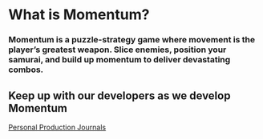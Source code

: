 # What is Momentum?
### Momentum is a puzzle-strategy game where movement is the player’s greatest weapon. Slice enemies, position your samurai, and build up momentum to deliver devastating combos. 

## Keep up with our developers as we develop Momentum
[Personal Production Journals](./Blogs/Blogs.html)
